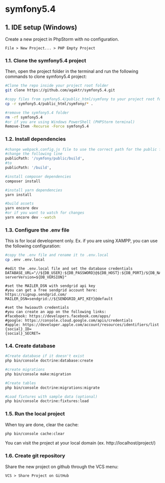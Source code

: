 # symfony5.4

## 1. IDE setup (Windows)

Create a new project in PhpStorm with no configuration.
```
File > New Project... > PHP Empty Project
```

### 1.1. Clone the symfony5.4 project

Then, open the project folder in the terminal and run the following commands to clone symfony5.4 project:
```bash
#Clone the repo inside your project root folder
git clone https://github.com/agaktr/symfony5.4.git

#copy files from symfony5.4/public_html/symfony to your project root folder
cp -r symfony5.4/public_html/symfony/* .

#remove the symfony5.4 folder
rm -rf symfony5.4
#or if you are using Windows PowerShell (PHPStorm terminal)
Remove-Item -Recurse -Force symfony5.4
```

### 1.2. Install dependencies

```bash
#change webpack.config.js file to use the correct path for the public folder
#change the following line
publicPath: '/symfony/public/build',
#to
publicPath: '/build',

#install composer dependencies
composer install

#install yarn dependencies
yarn install

#build assets
yarn encore dev
#or if you want to watch for changes
yarn encore dev --watch
```

### 1.3. Configure the .env file

This is for local development only. Ex. if you are using XAMPP, you can use the following configuration:

```bash
#copy the .env file and rename it to .env.local
cp .env .env.local
```

```dotenv
#edit the .env.local file and set the database credentials
DATABASE_URL="//${DB_USER}:${DB_PASSWORD}@${DB_HOST}:${DB_PORT}/${DB_NAME}?serverVersion=${DB_VERSION}"

#set the MAILER_DSN with sendgrid api key
#you can get a free sendgrid account here: https://signup.sendgrid.com/
MAILER_DSN=sendgrid://${SENDGRID_API_KEY}@default

#set the hwioauth credentials
#you can create an app on the following links:
#facebook: https://developers.facebook.com/apps/
#google: https://console.cloud.google.com/apis/credentials
#apple: https://developer.apple.com/account/resources/identifiers/list
{social}_ID=
{social}_SECRET=
```

### 1.4. Create database

```bash
#Create database if it doesn't exist
php bin/console doctrine:database:create

#create migrations
php bin/console make:migration

#Create tables
php bin/console doctrine:migrations:migrate

#Load fixtures with sample data (optional)
php bin/console doctrine:fixtures:load
```

### 1.5. Run the local project

When toy are done, clear the cache:
```bash
php bin/console cache:clear
```

You can visit the project at your local domain (ex. http://localhost/project/)

### 1.6. Create git repository

Share the new project on github through the VCS menu:
```
VCS > Share Project on GitHub
```
